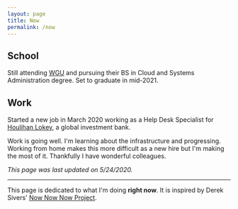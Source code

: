 ```yaml
---
layout: page
title: Now
permalink: /now
---
```


## School
Still attending [WGU](https://www.wgu.edu/) and pursuing their BS in Cloud and Systems Administration degree. Set to graduate in mid-2021.

## Work
Started a new job in March 2020 working as a Help Desk Specialist for [Houlihan Lokey](https://hl.com/), a global investment bank.

Work is going well. I'm learning about the infrastructure and progressing. Working from home makes this more difficult as a new hire but I'm making the most of it. Thankfully I have wonderful colleagues.

*This page was last updated on 5/24/2020.*

---
This page is dedicated to what I'm doing **right now**. It is inspired by Derek Sivers' [Now Now Now Project](https://nownownow.com/).
